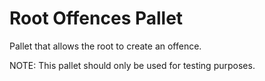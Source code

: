 # Root Offences Pallet

Pallet that allows the root to create an offence.

NOTE: This pallet should only be used for testing purposes.